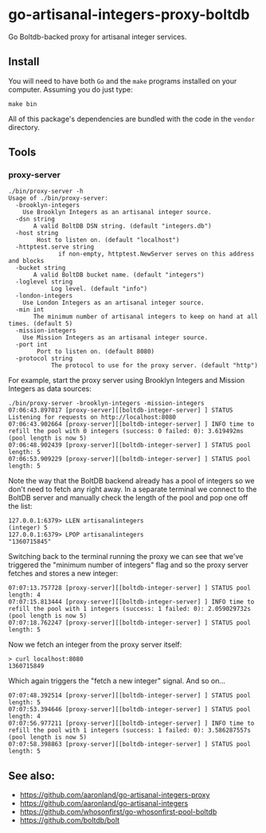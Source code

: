 # go-artisanal-integers-proxy-boltdb

Go Boltdb-backed proxy for artisanal integer services.

## Install

You will need to have both `Go` and the `make` programs installed on your computer. Assuming you do just type:

```
make bin
```

All of this package's dependencies are bundled with the code in the `vendor` directory.

## Tools

### proxy-server

```
./bin/proxy-server -h
Usage of ./bin/proxy-server:
  -brooklyn-integers
	Use Brooklyn Integers as an artisanal integer source.
  -dsn string
       A valid BoltDB DSN string. (default "integers.db")
  -host string
    	Host to listen on. (default "localhost")
  -httptest.serve string
    		  if non-empty, httptest.NewServer serves on this address and blocks
  -bucket string
       A valid BoltDB bucket name. (default "integers")
  -loglevel string
    	    Log level. (default "info")
  -london-integers
	Use London Integers as an artisanal integer source.
  -min int
       The minimum number of artisanal integers to keep on hand at all times. (default 5)
  -mission-integers
	Use Mission Integers as an artisanal integer source.
  -port int
    	Port to listen on. (default 8080)
  -protocol string
    	    The protocol to use for the proxy server. (default "http")
```

For example, start the proxy server using Brooklyn Integers and Mission Integers as data sources:

```
./bin/proxy-server -brooklyn-integers -mission-integers
07:06:43.897017 [proxy-server][[boltdb-integer-server] ] STATUS Listening for requests on http://localhost:8080
07:06:43.902664 [proxy-server][[boltdb-integer-server] ] INFO time to refill the pool with 0 integers (success: 0 failed: 0): 3.619492ms (pool length is now 5)
07:06:48.902439 [proxy-server][[boltdb-integer-server] ] STATUS pool length: 5
07:06:53.909229 [proxy-server][[boltdb-integer-server] ] STATUS pool length: 5
```

Note the way that the BoltDB backend already has a pool of integers so we don't need to fetch any right away. In a separate terminal we connect to the BoltDB server and manually check the length of the pool and pop one off the list:

```
127.0.0.1:6379> LLEN artisanalintegers
(integer) 5
127.0.0.1:6379> LPOP artisanalintegers
"1360715845"
```

Switching back to the terminal running the proxy we can see that we've triggered the "minimum number of integers" flag and so the proxy server fetches and stores a new integer:

```
07:07:13.757728 [proxy-server][[boltdb-integer-server] ] STATUS pool length: 4
07:07:15.813444 [proxy-server][[boltdb-integer-server] ] INFO time to refill the pool with 1 integers (success: 1 failed: 0): 2.059029732s (pool length is now 5)
07:07:18.762247 [proxy-server][[boltdb-integer-server] ] STATUS pool length: 5
```

Now we fetch an integer from the proxy server itself:

```
> curl localhost:8080
1360715849
```

Which again triggers the "fetch a new integer" signal. And so on...

```
07:07:48.392514 [proxy-server][[boltdb-integer-server] ] STATUS pool length: 5
07:07:53.394646 [proxy-server][[boltdb-integer-server] ] STATUS pool length: 4
07:07:56.977211 [proxy-server][[boltdb-integer-server] ] INFO time to refill the pool with 1 integers (success: 1 failed: 0): 3.586287557s (pool length is now 5)
07:07:58.398863 [proxy-server][[boltdb-integer-server] ] STATUS pool length: 5
```

## See also:

* https://github.com/aaronland/go-artisanal-integers-proxy
* https://github.com/aaronland/go-artisanal-integers
* https://github.com/whosonfirst/go-whosonfirst-pool-boltdb
* https://github.com/boltdb/bolt

